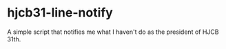 # hjcb31-line-notify
A simple script that notifies me what I haven't do as the president of HJCB 31th.

